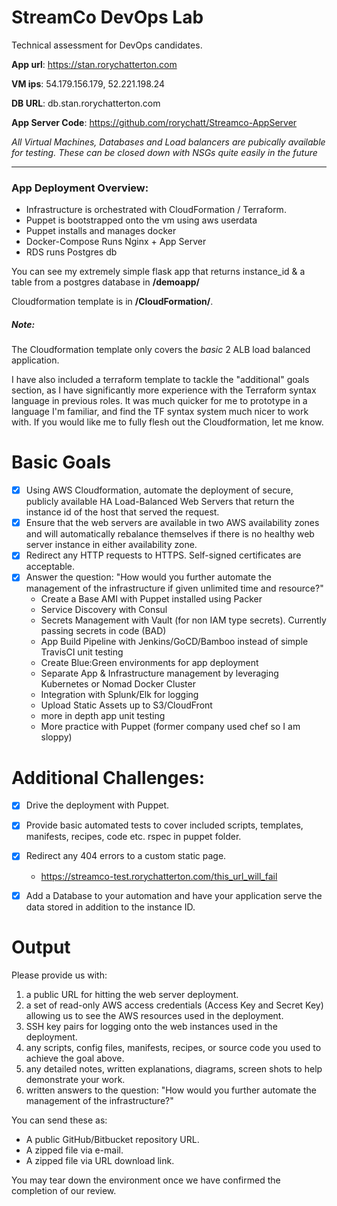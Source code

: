 StreamCo DevOps Lab
==========

Technical assessment for DevOps candidates.

**App url**: https://stan.rorychatterton.com

**VM ips**: 54.179.156.179, 52.221.198.24

**DB URL**: db.stan.rorychatterton.com

**App Server Code**: https://github.com/rorychatt/Streamco-AppServer

*All Virtual Machines, Databases and Load balancers are pubically available for testing. These can be closed down with NSGs quite easily in the future*
***
### App Deployment Overview:
- Infrastructure is orchestrated with CloudFormation / Terraform.
- Puppet is bootstrapped onto the vm using aws userdata
- Puppet installs and manages docker
- Docker-Compose Runs Nginx + App Server
- RDS runs Postgres db

You can see my extremely simple flask app that returns instance_id & a table from a postgres database in **/demoapp/**

Cloudformation template is in **/CloudFormation/**.


##### Note:
The Cloudformation template only covers the *basic* 2 ALB load balanced application.

I have also included a terraform template to tackle the "additional" goals section, as I have significantly more experience with the Terraform syntax language in previous roles. It was much quicker for me to prototype in a language I'm familiar, and find the TF syntax system much nicer to work with. If you would like me to fully flesh out the Cloudformation, let me know.

Basic Goals
==========
- [x] Using AWS Cloudformation, automate the deployment of secure, publicly available HA Load-Balanced Web Servers that return the instance id of the host that served the request.
- [x] Ensure that the web servers are available in two AWS availability zones and will automatically rebalance themselves if there is no healthy web server instance in either availability zone.
- [x] Redirect any HTTP requests to HTTPS. Self-signed certificates are acceptable.
- [x] Answer the question: "How would you further automate the management of the infrastructure if given unlimited time and resource?"
	- Create a Base AMI with Puppet installed using Packer
	- Service Discovery with Consul
	- Secrets Management with Vault (for non IAM type secrets). Currently passing secrets in code (BAD)
	- App Build Pipeline with Jenkins/GoCD/Bamboo instead of simple TravisCI unit testing
	- Create Blue:Green environments for app deployment
	- Separate App & Infrastructure management by leveraging Kubernetes or Nomad Docker Cluster
	- Integration with Splunk/Elk for logging
	- Upload Static Assets up to S3/CloudFront
	- more in depth app unit testing
	- More practice with Puppet (former company used chef so I am sloppy)


Additional Challenges:
==========

- [x] Drive the deployment with Puppet.

- [x] Provide basic automated tests to cover included scripts, templates, manifests, recipes, code etc.
	rspec in puppet folder.

- [x] Redirect any 404 errors to a custom static page.
    - https://streamco-test.rorychatterton.com/this_url_will_fail

- [x] Add a Database to your automation and have your application serve the data stored in addition to the instance ID.

Output
==========

Please provide us with:

1. a public URL for hitting the web server deployment.
2. a set of read-only AWS access credentials (Access Key and Secret Key) allowing us to see the AWS resources used in the deployment.
3. SSH key pairs for logging onto the web instances used in the deployment.
4. any scripts, config files, manifests, recipes, or source code you used to achieve the goal above.
5. any detailed notes, written explanations, diagrams, screen shots to help demonstrate your work.
6. written answers to the question: "How would you further automate the management of the infrastructure?"

You can send these as:

* A public GitHub/Bitbucket repository URL.
* A zipped file via e-mail.
* A zipped file via URL download link.

You may tear down the environment once we have confirmed the completion of our review.
